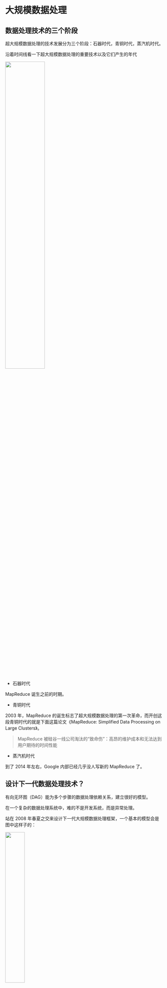 # 大规模数据处理

## 数据处理技术的三个阶段

超大规模数据处理的技术发展分为三个阶段：石器时代，青铜时代，蒸汽机时代。

沿着时间线看一下超大规模数据处理的重要技术以及它们产生的年代

<img src="https://static001.geekbang.org/resource/image/54/ca/54a0178e675d0054cda83b5dc89b1dca.png?wh=5000*3092" width="50%" />

- 石器时代

MapReduce 诞生之前的时期。

- 青铜时代

2003 年，MapReduce 的诞生标志了超大规模数据处理的第一次革命，而开创这段青铜时代的就是下面这篇论文《MapReduce: Simplified Data Processing on Large Clusters》。

> MapReduce 被硅谷一线公司淘汰的“致命伤”：高昂的维护成本和无法达到用户期待的时间性能

- 蒸汽机时代

到了 2014 年左右，Google 内部已经几乎没人写新的 MapReduce 了。

## 设计下一代数据处理技术？

有向无环图（DAG）能为多个步骤的数据处理依赖关系，建立很好的模型。

在一个复杂的数据处理系统中，难的不是开发系统，而是异常处理。

站在 2008 年春夏之交来设计下一代大规模数据处理框架，一个基本的模型会是图中这样子的：

<img src="https://static001.geekbang.org/resource/image/53/2e/53aa1aad08b11e6c2db5cf8bb584572e.png?wh=4909*3085" width="35%" />

后面的章节会给补充一些设计和使用大规模数据处理架构的基础知识。同时，也会深入剖析两个与这里的设计理念最接近的大数据处理框架，Apache Spark 和 Apache Beam。

## 实现大型电商热销榜？

规模增长的技术思维（mindset of scaling）——必备！

假设你的电商网站销售 10 亿件商品，已经跟踪了网站的销售记录：商品 id 和购买时间 {product_id, timestamp}，整个交易记录是 1000 亿行数据，TB 级。作为技术负责人，你会怎样设计一个系统，根据销售记录统计去年销量前 10 的商品呢？

<img src="https://static001.geekbang.org/resource/image/3e/af/3eaea261df4257f0cff4509d82f211af.png?wh=1992*638?wh=1992*638" width="35%" />

Top K 算法当数据规模变大会遇到哪些问题呢？

- 第一，内存占用。
- 第二，磁盘 I/O 等延时问题。

### 大规模分布式解决方案

在每一个计算集群，统计商品销量的集群，分别计算、统计。最后在单一机器就可以汇总结果了。

### 大规模数据处理框架的功能要求

如果这个世界一无所有，你会设计怎样的大规模数据处理框架？你要经常做一些思维实验，试试带领一下技术的发展，而不是永远跟随别人的技术方向。

两个最基本的需求是：

- 高度抽象的数据处理流程描述语言。能够用几行代码把业务逻辑描述清楚。
- 根据描述的数据处理流程，自动化的任务分配优化。

最理想情况下，作为用户我只想写两行代码：

第一行代码

```
sales_count = sale_records.Count()
```

第二行代码

```
top_k_sales = sales_count.TopK(k)
```

## 分布式系统的 SLA

SLA（Service-Level Agreement），也就是服务等级协议，指的是系统服务提供者（Provider）对客户（Customer）的一个服务承诺。这是衡量一个大型分布式系统是否“健康”的常见方法。

最常见的四个 SLA 指标，可用性、准确性、系统容量和延迟。

1. Availabilty

   可用性指的是系统服务能正常运行所占的时间百分比。

   服务中断（Service Outage）的时间：

   - 对于许多系统而言，4 个 9 的可用性（99.99％ Availability，或每年约 50 分钟的系统中断时间）即可以被认为是高可用性（High availability）。
   - 3 个 9 99.9% Availability 指的是一天当中系统服务将会有大约 86 秒的服务间断期。（ 24 × 60 × 60 × 0.001 = 86.4 秒）

2. Accuracy

   准确性指的是我们所设计的系统服务中，是否允许某些数据是不准确的或者是丢失了的。如果允许这样的情况发生，用户可以接受的概率（百分比）是多少？

   很多时候，系统架构会以错误率（Error Rate）来定义这一项 SLA。

   Error Rate = 可以用导致系统产生内部错误（Internal Error）的有效请求数，除以这期间的有效请求总数。

   硅谷一线公司所搭建的架构平台的准确性 SLA：

   - Google Cloud Platform 的 SLA 中，有着这样的准确性定义：每个月系统的错误率超过 5% 的时间要少于 0.1%，以每分钟为单位来计算。
   - 而亚马逊 AWS 云计算平台有着稍微不一样的准确性定义：以每 5 分钟为单位，错误率不会超过 0.1%。

   一般来说，我们可以采用性能测试（Performance Test）或者是查看系统日志（Log）两种方法来评估。

3. Capacity

   系统能够支持的预期负载量是多少，一般会以每秒的请求数为单位来表示。

   Twitter 发布的一项数据，Twitter 系统可以响应 30 万的 QPS 来读取 Twitter Timelines。这里 Twitter 系统给出的就是他们对于系统容量 （Capacity）的 SLA。

   怎么给自己设计的系统架构定义出准确的 QPS 呢？

   - 第一种，是使用限流（Throttling）的方式。

     假设我们在每台服务器都定义了一个每秒最多处理 1000 个请求的 RateLimiter，而我们有 N 台服务器，在最理想的情况下，我们的 QPS 可以达到 1000 \* N。

   - 第二种，是在系统交付前进行性能测试（Performance Test）。

     可以使用像 Apache JMeter 又或是 LoadRunner 这类型的工具对系统进行性能测试。这类工具可以测试出系统在峰值状态下可以应对的 QPS 是多少。

     这里的影响因素可能有命中缓存（Cache Hit）。此时，得到的 QPS 可能并不是真实的 QPS。

   - 第三种，是分析系统在实际使用时产生的日志（Log）。

     系统上线使用后，可以得到日志文件。一般的日志文件会记录每个时刻产生的请求，于是，可以通过系统每天在最繁忙时刻所接收到的请求数，来计算出系统可以承载的 QPS。

     不过，这种方法不一定可以得到系统可以承载的最大 QPS。

4. Latency

   系统在收到用户的请求到响应这个请求之间的时间间隔。
   
   在定义延迟的 SLA 时，常常看到系统的 SLA 会有 p95 或者是 p99 这样的延迟声明。这里的 p 指的是 percentile，也就是百分位的意思。如果说一个系统的 p95 延迟是 1 秒的话，那就表示在 100 个请求里面有 95 个请求的响应时间会少于 1 秒，而剩下的 5 个请求响应时间会大于 1 秒。

   为了降低系统的延迟，我们会将数据库中内容放进缓存（Cache）中，以此来减少数据库的读取时间。但总会有 5% 或者 1% 的用户抱怨产品的用户体验太差，因此在系统运行了一段时间后，得到了一些缓存命中率（Cache Hit Ratio）的信息后，需要通过优化系统来避免用户体验差。

### 小结

定义好一个系统架构的 SLA 对于一个优秀的架构师来说是必不可少的一项技能，也是一种基本素养。特别是当系统架构在不停迭代的时候，有了一个明确的 SLA，我们可以知道下一代系统架构的改进目标以及优化好的系统架构是否比上一代的系统 SLA 更加优秀。


## reference

[course](https://time.geekbang.org/column/intro/100025301)
